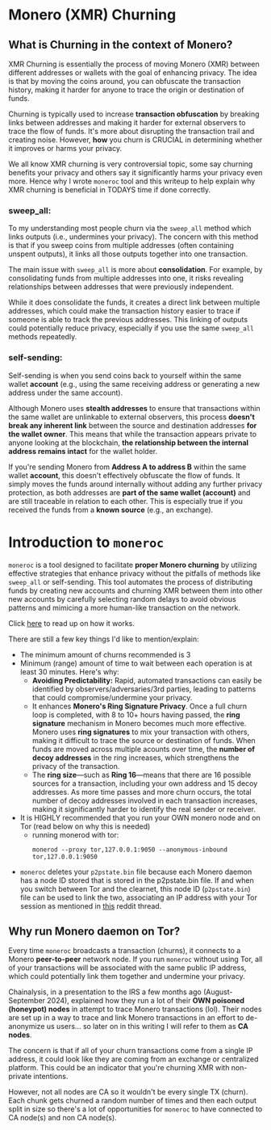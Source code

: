 # Monero (XMR) Churning

## What is Churning in the context of Monero?

XMR Churning is essentially the process of moving Monero (XMR) between different addresses or wallets with the goal of enhancing privacy. The idea is that by moving the coins around, you can obfuscate the transaction history, making it harder for anyone to trace the origin or destination of funds. 

Churning is typically used to increase **transaction obfuscation** by breaking links between addresses and making it harder for external observers to trace the flow of funds. It's more about disrupting the transaction trail and creating noise. However, **how** you churn is CRUCIAL in determining whether it improves or harms your privacy.

We all know XMR churning is very controversial topic, some say churning benefits your privacy and others say it significantly harms your privacy even more. Hence why I wrote `moneroc` tool and this writeup to help explain why XMR churning is beneficial in TODAYS time if done correctly.

### sweep_all:
To my understanding most people churn via the `sweep_all` method which links outputs (i.e., undermines your privacy). The concern with this method is that if you sweep coins from multiple addresses (often containing unspent outputs), it links all those outputs together into one transaction.

The main issue with `sweep_all` is more about **consolidation**. For example, by consolidating funds from multiple addresses into one, it risks revealing relationships between addresses that were previously independent. 

While it does consolidate the funds, it creates a direct link between multiple addresses, which could make the transaction history easier to trace if someone is able to track the previous addresses. This linking of outputs could potentially reduce privacy, especially if you use the same `sweep_all` methods repeatedly.

### self-sending:

Self-sending is when you send coins back to yourself within the same wallet **account** (e.g., using the same receiving address or generating a new address under the same account).

Although Monero uses **stealth addresses** to ensure that transactions within the same wallet are unlinkable to external observers, this process **doesn't break any inherent link** between the source and destination addresses **for the wallet owner**. This means that while the transaction appears private to anyone looking at the blockchain, **the relationship between the internal address remains intact** for the wallet holder.

If you're sending Monero from **Address A to address B** within the same wallet **account**, this doesn't effectively obfuscate the flow of funds. It simply moves the funds around internally without adding any further privacy protection, as both addresses are **part of the same wallet (account)** and are still traceable in relation to each other. This is especially true if you received the funds from a **known source** (e.g., an exchange).

# Introduction to `moneroc`

`moneroc` is a tool designed to facilitate **proper Monero churning** by utilizing effective strategies that enhance privacy without the pitfalls of methods like `sweep_all` or self-sending. This tool automates the process of distributing funds by creating new accounts and churning XMR between them into other new accounts by carefully selecting random delays to avoid obvious patterns and mimicing a more human-like transaction on the network.

Click [here](https://github.com/antichainalysis/xmr-churner/blob/main/README.md#how-it-works) to read up on how it works.

There are still a few key things I'd like to mention/explain:
- The minimum amount of churns recommended is 3
- Minimum (range) amount of time to wait between each operation is at least 30 minutes. Here's why:
    * **Avoiding Predictability:** Rapid, automated transactions can easily be identified by observers/adversaries/3rd parties, leading to patterns that could compromise/undermine your privacy.
    * It enhances **Monero's Ring Signature Privacy**. Once a full churn loop is completed, with 8 to 10+ hours having passed, the **ring signature** mechanism in Monero becomes much more effective. Monero uses **ring signatures** to mix your transaction with others, making it difficult to trace the source or destination of funds. When funds are moved across multiple acounts over time, the **number of decoy addresses** in the ring increases, which strengthens the privacy of the transaction.
    * The **ring size**—such as **Ring 16**—means that there are 16 possible sources for a transaction, including your own address and 15 decoy addresses. As more time passes and more churn occurs, the total number of decoy addresses involved in each transaction increases, making it significantly harder to identify the real sender or receiver.
- It is HIGHLY recommended that you run your OWN monero node and on Tor (read below on why this is needed)
    * running monerod with tor:
        ```
        monerod --proxy tor,127.0.0.1:9050 --anonymous-inbound tor,127.0.0.1:9050
        ```
- `moneroc` deletes your `p2pstate.bin` file because each Monero daemon has a node ID stored that is stored in the p2pstate.bin file. If and when you switch between Tor and the clearnet, this node ID (`p2pstate.bin`) file can be used to link the two, associating an IP address with your Tor session as mentioned in [this](https://www.reddit.com/r/Monero/s/SgUICWOcuB) reddit thread.

## Why run Monero daemon on Tor?
Every time `moneroc` broadcasts a transaction (churns), it connects to a Monero **peer-to-peer** network node. If you run `moneroc` without using Tor, all of your transactions will be associated with the same public IP address, which could potentially link them together and undermine your privacy. 

Chainalysis, in a presentation to the IRS a few months ago (August-September 2024), explained how they run a lot of their **OWN poisoned (honeypot) nodes** in attempt to trace Monero transactions (lol). Their nodes are set up in a way to trace and link Monero transactions in an effort to de-anonymize us users... so later on in this writing I will refer to them as __CA nodes__.

The concern is that if all of your churn transactions come from a single IP address, it could look like they are coming from an exchange or centralized platform. This could be an indicator that you're churning XMR with non-private intentions.

However, not all nodes are CA so it wouldn't be every single TX (churn). Each chunk gets churned a random number of times and then each output split in size so there's a lot of opportunities for `moneroc` to have connected to CA node(s) and non CA node(s).
